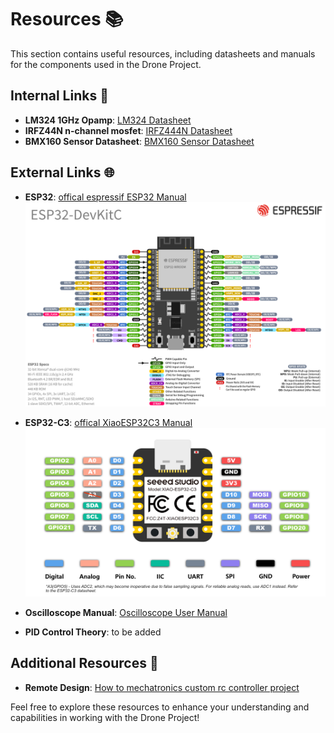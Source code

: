 # Resources 📚

This section contains useful resources, including datasheets and manuals for the components used in the Drone Project.

## Internal Links 🔗

- **LM324 1GHz Opamp**: [LM324 Datasheet](./IRFZ44N.PDF)
- **IRFZ44N n-channel mosfet**: [IRFZ444N Datasheet](./LM324.PDF)
- **BMX160 Sensor Datasheet**: [BMX160 Sensor Datasheet](./BMX160datasheet.pdf)

## External Links 🌐

- **ESP32**:  [offical espressif ESP32 Manual](https://www.espressif.com/en/products/devkits/esp32-devkitc)
  <br>
  <img src="..\public\asssets\esp32_devkitC_v4_pinlayout.png" alt="ESP32 Pinout" width="600"/>


- **ESP32-C3**:  [offical XiaoESP32C3 Manual](https://wiki.seeedstudio.com/XIAO_ESP32C3_Getting_Started/)
  <br>
  <img src="..\public\asssets\esp32c3_xiao_pinlayout.png" alt="ESP32-C3 Pinout" width="600"/>


- **Oscilloscope Manual**: [Oscilloscope User Manual](./sds5032ev_user_manual.pdf)

- **PID Control Theory**: to be added



## Additional Resources 📖

- **Remote Design**: [How to mechatronics custom rc controller project](https://howtomechatronics.com/projects/diy-arduino-rc-receiver/)


Feel free to explore these resources to enhance your understanding and capabilities in working with the Drone Project!
